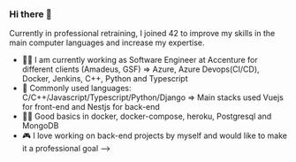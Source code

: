 ### Hi there 👋

Currently in professional retraining, I joined 42 to improve my skills in the main computer languages and increase my expertise. 

- 🥷🏻 I am currently working as Software Engineer at Accenture for different clients (Amadeus, GSF) => Azure, Azure Devops(CI/CD), Docker, Jenkins, C++, Python and Typescript
- 🌱 Commonly used languages: C/C++/Javascript/Typescript/Python/Django => Main stacks used Vuejs for front-end and Nestjs for back-end
- 👨‍💻 Good basics in docker, docker-compose, heroku, Postgresql and MongoDB
- 🎮 I love working on back-end projects by myself and would like to make it a professional goal
-->
